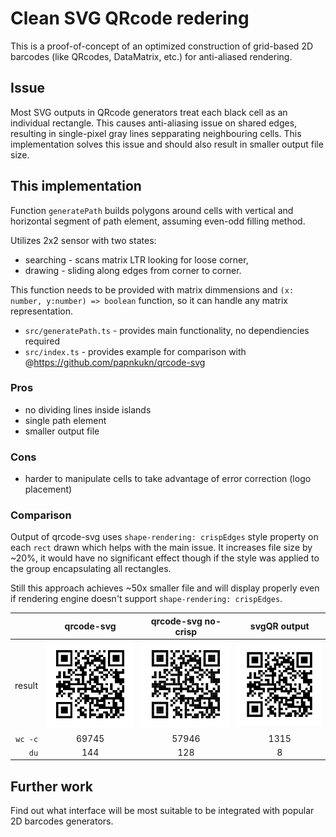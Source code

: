 # Clean SVG QRcode redering

This is a proof-of-concept of an optimized construction of grid-based 2D
barcodes (like QRcodes, DataMatrix, etc.) for anti-aliased rendering.

## Issue

Most SVG outputs in QRcode generators treat each black cell as an individual
rectangle. This causes anti-aliasing issue on shared edges, resulting in
single-pixel gray lines sepparating neighbouring cells. This implementation
solves this issue and should also result in smaller output file size.

## This implementation

Function `generatePath` builds polygons around cells with vertical and
horizontal segment of path element, assuming even-odd filling method.

Utilizes 2x2 sensor with two states:

- searching - scans matrix LTR looking for loose corner,
- drawing - sliding along edges from corner to corner.

This function needs to be provided with matrix dimmensions and
`(x: number, y:number) => boolean` function, so it can handle any matrix
representation.

- `src/generatePath.ts` - provides main functionality, no dependiencies required
- `src/index.ts` - provides example for comparison with
  @https://github.com/papnkukn/qrcode-svg

### Pros

- no dividing lines inside islands
- single path element
- smaller output file

### Cons

- harder to manipulate cells to take advantage of error correction (logo
  placement)

### Comparison

Output of qrcode-svg uses `shape-rendering: crispEdges` style property on each
`rect` drawn which helps with the main issue. It increases file size by ~20%, it
would have no significant effect though if the style was applied to the group
encapsulating all rectangles.

Still this approach achieves ~50x smaller file and will display properly even if
rendering engine doesn't support `shape-rendering: crispEdges`.

|         |       qrcode-svg        |   qrcode-svg no-crisp    |     svgQR output     |
| ------: | :---------------------: | :----------------------: | :------------------: |
|  result | ![](outputs/native.svg) | ![](outputs/noCrisp.svg) | ![](outputs/our.svg) |
| `wc -c` |          69745          |          57946           |         1315         |
|    `du` |           144           |           128            |          8           |

## Further work

Find out what interface will be most suitable to be integrated with popular 2D
barcodes generators.
